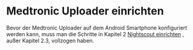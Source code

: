 # Medtronic Uploader einrichten

Bevor der Medtronic Uploader auf dem Android Smartphone konfiguriert werden kann, muss man die Schritte in Kapitel 2 [Nightscout einrichten](../../nightscout/nightscout_einrichten.html) , außer Kapitel 2.3, vollzogen haben.


